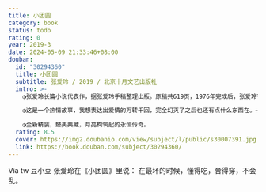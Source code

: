 ```yaml
---
title: 小团圆
category: book
status: todo
rating: 0
year: 2019-3
date: 2024-05-09 21:33:46+08:00
douban:
  id: "30294360"
  title: 小团圆
  subtitle: 张爱玲 / 2019 / 北京十月文艺出版社
  intro: >-
    ◑张爱玲长篇小说代表作，据张爱玲手稿整理出版。原稿共619页，1976年完成后，张爱玲寄给香港的好友宋淇邝文美夫妇，后因各方原因未能发表；2009年2月，经张爱玲遗产执行人宋以朗授权，皇冠出版社首次出版单行本。

    ◑这是一个热情故事，我想表达出爱情的万转千回，完全幻灭了之后也还有点什么东西在。——张爱玲

    ◑全新精装，臻美典藏，月亮构筑起的永恒传奇。
  rating: 8.5
  cover: https://img2.doubanio.com/view/subject/l/public/s30007391.jpg
  link: https://book.douban.com/subject/30294360/
---
```


Via tw 豆小豆 张爱玲在《小团圆》里说：
在最坏的时候，懂得吃，舍得穿，不会乱。
